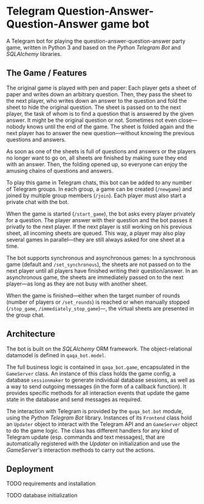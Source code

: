 
# Telegram Question-Answer-Question-Answer game bot

A Telegram bot for playing the question-answer-question-answer party game, written in Python 3 and based on the *Python Telegram Bot* and *SQLAlchemy* libraries.

## The Game / Features

The original game is played with pen and paper:
Each player gets a sheet of paper and writes down an arbitrary question.
Then, they pass the sheet to the next player, who writes down an answer to the question and fold the sheet to hide the original question.
The sheet is passed on to the next player, the task of whom is to find a question that is answered by the given answer.
It might be the original question or not.
Sometimes not even close—nobody knows until the end of the game.
The sheet is folded again and the next player has to answer the new question—without knowing the previous questions and answers.

As soon as one of the sheets is full of questions and answers or the players no longer want to go on, all sheets are finished by making sure they end with an answer.
Then, the folding opened up, so everyone can enjoy the amusing chains of questions and answers.

To play this game in Telegram chats, this bot can be added to any number of Telegram groups.
In each group, a game can be created (`/newgame`) and joined by multiple group members (`/join`).
Each player must also start a private chat with the bot.

When the game is started (`/start_game`), the bot asks every player privately for a question.
The player answer with their question and the bot passes it privatly to the next player.
If the next player is still working on his previous sheet, all incoming sheets are queued.
This way, a player may also play several games in parallel—they are still always asked for one sheet at a time.

The bot supports synchronous and asynchronous games:
In a synchronous game (default and `/set_synchronous`), the sheets are not passed on to the next player until all players have finished writing their question/answer.
In an asynchronous game, the sheets are immediately passed on to the next player—as long as they are not busy with another sheet.

When the game is finished—either when the target number of rounds (number of players or `/set_rounds`) is reached or when manually stopped (`/stop_game`, `/immediately_stop_game`)—, the virtual sheets are presented in the group chat.

## Architecture

The bot is built on the *SQLAlchemy* ORM framework.
The object-relational datamodel is defined in `qaqa_bot.model`.

The full business logic is contained in `qaqa_bot.game`, encapsulated in the `GameServer` class.
An instance of this class holds the game config, a database `sessionmaker` to generate individual database sessions, as well as a way to send outgoing messages (in the form of a callback function).
It provides specific methods for all interaction events that update the game state in the database and send messages as required.

The interaction with Telegram is provided by the `quqa_bot.bot` module, using the *Python Telegram Bot* library.
Instances of its `Frontend` class hold an `Updater` object to interact with the Telegram API and an `GameServer` object to do the game logic.
The class has different handlers for any kind of Telegram update (esp. commands and text messages), that are automatically registered with the *Updater* on initialization and use the *GameServer's* interaction methods to carry out the actions.
 
 
## Deployment

TODO requirements and installation

TODO database initialization
